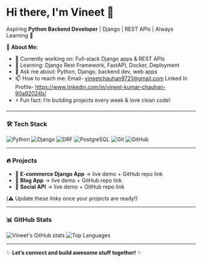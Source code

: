 
# Hi there, I'm Vineet 👋

Aspiring **Python Backend Developer** | Django | REST APIs | Always Learning 🚀

🌟 **About Me:**
- 🔭 Currently working on: Full-stack Django apps & REST APIs
- 🌱 Learning: Django Rest Framework, FastAPI, Docker, Deployment
- 💬 Ask me about: Python, Django, backend dev, web apps
- 📫 How to reach me:  Email- vineetchauhan9721@gmail.com         Linked In Profile- https://www.linkedin.com/in/vineet-kumar-chauhan-90a92024b/
- ⚡ Fun fact: I’m building projects every week & love clean code!

---

### 🛠 Tech Stack
![Python](https://img.shields.io/badge/-Python-3776AB?logo=python&logoColor=white)
![Django](https://img.shields.io/badge/-Django-092E20?logo=django&logoColor=white)
![DRF](https://img.shields.io/badge/-Django%20REST%20Framework-red)
![PostgreSQL](https://img.shields.io/badge/-PostgreSQL-336791?logo=postgresql&logoColor=white)
![Git](https://img.shields.io/badge/-Git-F05032?logo=git&logoColor=white)
![GitHub](https://img.shields.io/badge/-GitHub-181717?logo=github&logoColor=white)

---

### 🔥 Projects
- 🛒 **E-commerce Django App** → live demo + GitHub repo link
- 📝 **Blog App** → live demo + GitHub repo link
- 📱 **Social API** → live demo + GitHub repo link

(⚠️ Update these links once your projects are ready!)

---

### 📊 GitHub Stats
![Vineet's GitHub stats](https://github-readme-stats.vercel.app/api?username=Vineet2238&show_icons=true&theme=radical)
![Top Languages](https://github-readme-stats.vercel.app/api/top-langs/?username=Vineet2238&layout=compact&theme=radical)

---

✨ **Let’s connect and build awesome stuff together!** ✨
```
